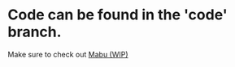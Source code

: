 # Code can be found in the 'code' branch.

Make sure to check out [Mabu (WIP)](https://mabu.tideter.com)
